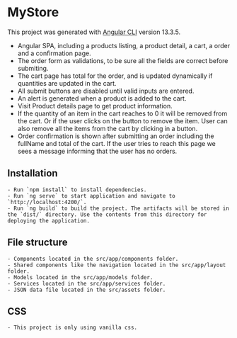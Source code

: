 # MyStore

This project was generated with [Angular CLI](https://github.com/angular/angular-cli) version 13.3.5.

- Angular SPA, including a products listing, a product detail, a cart, a order and a confirmation page. 
- The order form as validations, to be sure all the fields are correct before submiting.
- The cart page has total for the order, and is updated dynamically if quantities are updated in the cart.
- All submit buttons are disabled until valid inputs are entered.
- An alert is generated when a product is added to the cart.
- Visit Product details page to get product information.
- If the quantity of an item in the cart reaches to 0 it will be removed from the cart. Or if the user clicks on the button to remove the item. User can also remove all the items from the cart by clicking in a button.
- Order confirmation is shown after submitting an order including the fullName and total of the cart. If the user tries to reach this page we sees a message informing that the user has no orders.

## Installation
    - Run `npm install` to install dependencies.
	- Run `ng serve` to start application and navigate to `http://localhost:4200/`.
	- Run `ng build` to build the project. The artifacts will be stored in the `dist/` directory. Use the contents from this directory for deploying the application.

## File structure
	- Components located in the src/app/components folder.
	- Shared components like the navigation located in the src/app/layout folder.
	- Models located in the src/app/models folder.
	- Services located in the src/app/services folder.
	- JSON data file located in the src/assets folder.

## CSS
	- This project is only using vanilla css.

